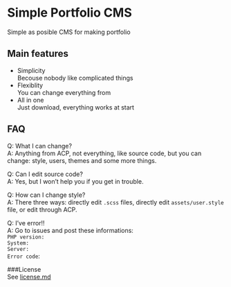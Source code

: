 <h1><a id="Simple_Portfolio_CMS_1"></a>Simple Portfolio CMS</h1>
<p>Simple as posible CMS for making portfolio</p>
<h2><a id="Main_features_4"></a>Main features</h2>
<ul>
<li>Simplicity<br>
Becouse nobody like complicated things</li>
<li>Flexiblity<br>
You can change everything from</li>
<li>All in one<br>
Just download, everything works at start</li>
</ul>
<h2><a id="FAQ_12"></a>FAQ</h2>
<p>Q: What I can change?<br>
A: Anything from ACP, not everything, like source code, but you can change: style, users, themes and some more things.</p>
<p>Q: Can I edit source code?<br>
A: Yes, but I won’t help you if you get in trouble.</p>
<p>Q: How can I change style?<br>
A: There three ways: directly edit <code>.scss</code> files, directly edit <code>assets/user.style</code> file, or edit through ACP.</p>
<p>Q: I’ve error!!<br>
A: Go to issues and post these informations:<br>
<code>PHP version:</code><br>
<code>System:</code><br>
<code>Server:</code><br>
<code>Error code</code>:</p>
<p>###License<br>
See <a href="http://license.md">license.md</a></p>
